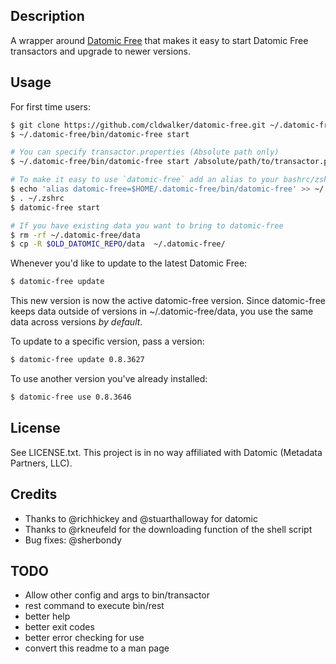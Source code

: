 ## Description
A wrapper around [Datomic Free](http://downloads.datomic.com/free.html) that makes it easy to
start Datomic Free transactors and upgrade to newer versions.

## Usage

For first time users:

```sh
$ git clone https://github.com/cldwalker/datomic-free.git ~/.datomic-free
$ ~/.datomic-free/bin/datomic-free start

# You can specify transactor.properties (Absolute path only)
$ ~/.datomic-free/bin/datomic-free start /absolute/path/to/transactor.properties

# To make it easy to use `datomic-free` add an alias to your bashrc/zshrc
$ echo 'alias datomic-free=$HOME/.datomic-free/bin/datomic-free' >> ~/.zshrc
$ . ~/.zshrc
$ datomic-free start

# If you have existing data you want to bring to datomic-free
$ rm -rf ~/.datomic-free/data
$ cp -R $OLD_DATOMIC_REPO/data  ~/.datomic-free/
```

Whenever you'd like to update to the latest Datomic Free:

```sh
$ datomic-free update
```

This new version is now the active datomic-free version. Since datomic-free keeps data outside
of versions in ~/.datomic-free/data, you use the same data across versions *by default*.

To update to a specific version, pass a version:

```sh
$ datomic-free update 0.8.3627
```

To use another version you've already installed:

```sh
$ datomic-free use 0.8.3646
```

## License
See LICENSE.txt. This project is in no way affiliated with Datomic (Metadata Partners, LLC).

## Credits
* Thanks to @richhickey and @stuarthalloway for datomic
* Thanks to @rkneufeld for the downloading function of the shell script
* Bug fixes: @sherbondy

## TODO
* Allow other config and args to bin/transactor
* rest command to execute bin/rest
* better help
* better exit codes
* better error checking for use
* convert this readme to a man page
